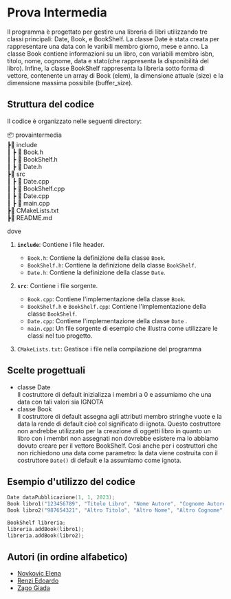 
# Prova Intermedia

Il programma è progettato per gestire una libreria di libri utilizzando tre classi principali: Date, Book, e BookShelf. La classe Date è stata creata per rappresentare una data con le varibili membro giorno, mese e anno. La classe Book contiene informazioni su un libro, con variabili membro isbn, titolo, nome, cognome, data e stato(che rappresenta la disponibilità del libro). Infine, la classe BookShelf rappresenta la libreria sotto forma di vettore, contenente un array di Book (elem), la dimensione attuale (size) e la dimensione massima possibile (buffer_size).


## Struttura del codice

Il codice è organizzato nelle seguenti directory:

📦 provaintermedia  
┣📂 include  
┃ ┣ 📜 Book.h  
┃ ┣ 📜 BookShelf.h  
┃ ┣ 📜 Date.h  
┣📂 src  
┃ ┣ 📜 Date.cpp  
┃ ┣ 📜 BookShelf.cpp  
┃ ┣ 📜 Date.cpp  
┃ ┣ 📜 main.cpp  
┣📜 CMakeLists.txt  
┣📜 README.md  

dove

1. **`include`**: Contiene i file header.
    - `Book.h`: Contiene la definizione della classe `Book`.
    - `BookShelf.h`: Contiene la definizione della classe `BookShelf`. 
    - `Date.h`: Contiene la definizione della classe `Date`.
    
2. **`src`**: Contiene i file sorgente.
    - `Book.cpp`: Contiene l'implementazione della classe `Book`.
    - `BookShelf.h` e `BookShelf.cpp`: Contiene l'implementazione della classe `BookShelf`.
    - `Date.cpp`: Contiene l'implementazione della classe `Date` .
    - `main.cpp`: Un file sorgente di esempio che illustra come utilizzare le classi nel tuo progetto.

3. `CMakeLists.txt`: Gestisce i file nella compilazione del programma

## Scelte progettuali
- classe Date  
  Il costruttore di default inizializza i membri a 0 e assumiamo che una data con tali valori sia IGNOTA
- classe Book  
  Il costruttore di default assegna agli attributi membro stringhe vuote e la data la rende di default cioè col significato di ignota. 
  Questo costruttore non andrebbe utilizzato per la creazione di oggetti libro in quanto un libro con i membri non assegnati non dovrebbe esistere ma lo abbiamo dovuto creare per il vettore BookShelf.
  Così anche per i costruttori che non richiedono una data come parametro: la data viene costruita con il costruttore `Date()` di default e la assumiamo come ignota.

## Esempio d'utilizzo del codice

```cpp
Date dataPubblicazione(1, 1, 2023);
Book libro1("123456789", "Titolo Libro", "Nome Autore", "Cognome Autore", dataPubblicazione);
Book libro2("987654321", "Altro Titolo", "Altro Nome", "Altro Cognome", 2, 2, 2022);

BookShelf libreria;
libreria.addBook(libro1);
libreria.addBook(libro2);

```

## Autori (in ordine alfabetico)

- [Novkovic Elena](https://www.github.com/eenvk)
- [Renzi Edoardo](https://www.github.com/EORNZ)
- [Zago Giada](https://www.github.com/Jada03)
